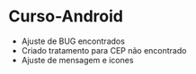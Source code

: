# Curso-Android

- Ajuste de BUG encontrados
- Criado tratamento para CEP não encontrado
- Ajuste de mensagem e icones
